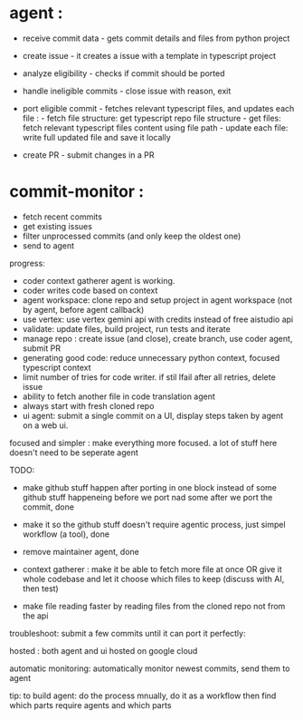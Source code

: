 # agent : 
- receive commit data - gets commit details and files from python project
- create issue - it creates a issue with a template in typescript project 
- analyze eligibility - checks if commit should be ported 
- handle ineligible commits - close issue with reason, exit 
- port eligible commit - fetches relevant typescript files, and updates each file :
        - fetch file structure: get typescript repo file structure
        - get files: fetch relevant typescript files content using file path
        - update each file: write full updated file and save it locally 

- create PR - submit changes in a PR


# commit-monitor : 
- fetch recent commits 
- get existing issues 
- filter unprocessed commits (and only keep the oldest one)
- send to agent 



progress: 
- coder context gatherer agent is working.
- coder writes code based on context 
- agent workspace: clone repo and setup project in agent workspace (not by agent, before agent callback)
- use vertex: use vertex gemini api with credits instead of free aistudio api 
- validate: update files, build project, run tests and iterate  
- manage repo : create issue (and close), create branch, use coder agent, submit PR
- generating good code: reduce unnecessary python context, focused typescript context 
- limit number of tries for code writer. if stil lfail after all retries, delete issue 
- ability to fetch another file in code translation agent 
- always start with fresh cloned repo 
- ui agent: submit a single commit on a UI, display steps taken by agent on a web ui.


focused and simpler : make everything more focused. a lot of stuff here doesn't need to be seperate agent 

TODO: 
- make github stuff happen after porting in one block instead of some github stuff happeneing before we port nad some after we port the commit, done 
- make it so the github stuff doesn't require agentic process, just simpel workflow (a tool), done 
- remove maintainer agent, done 

- context gatherer : make it be able to fetch more file at once OR give it whole codebase and let it choose which files to keep (discuss with AI, then test)


- make file reading faster by reading files  from the cloned repo not from the api 


troubleshoot: submit a few commits until it can port it perfectly:

hosted : both agent and ui hosted on google cloud 

automatic monitoring: automatically monitor newest commits, send them to agent

tip: to build agent: do the process mnually, do it as a workflow then find which parts require agents and which parts 

